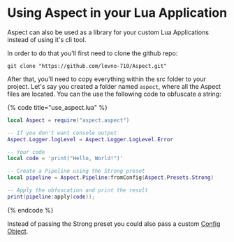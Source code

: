 # Using Aspect in your Lua Application

Aspect can also be used as a library for your custom Lua Applications instead of using it's cli tool.&#x20;

In order to do that you'll first need to clone the github repo:

```batch
git clone "https://github.com/levno-710/Aspect.git"
```

After that, you'll need to copy everything within the src folder to your project. Let's say you created a folder named `aspect`, where all the Aspect files are located. You can the use the following code to obfuscate a string:

{% code title="use_aspect.lua" %}
```lua
local Aspect = require("aspect.aspect")

-- If you don't want console output
Aspect.Logger.logLevel = Aspect.Logger.LogLevel.Error

-- Your code
local code = 'print("Hello, World!")'

-- Create a Pipeline using the Strong preset
local pipeline = Aspect.Pipeline:fromConfig(Aspect.Presets.Strong)

-- Apply the obfuscation and print the result
print(pipeline:apply(code));
```
{% endcode %}

Instead of passing the Strong preset you could also pass a custom [Config Object](../getting-started/the-config-object.md).
